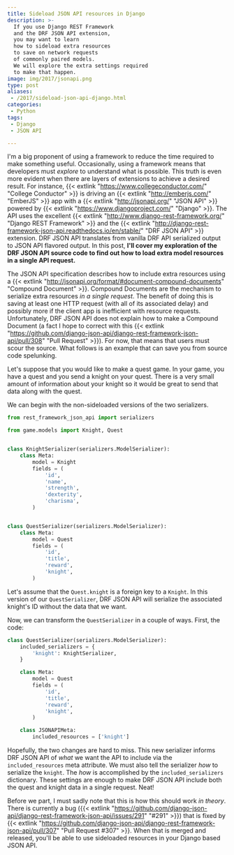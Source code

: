 ```yaml
---
title: Sideload JSON API resources in Django
description: >-
  If you use Django REST Framework
  and the DRF JSON API extension,
  you may want to learn
  how to sideload extra resources
  to save on network requests
  of commonly paired models.
  We will explore the extra settings required
  to make that happen.
image: img/2017/jsonapi.png
type: post
aliases:
 - /2017/sideload-json-api-django.html
categories:
 - Python
tags:
 - Django
 - JSON API

---
```


I'm a big proponent
of using a framework
to reduce the time required
to make something useful.
Occasionally,
using a framework means that developers must *explore*
to understand what is possible.
This truth is even more evident
when there are layers of extensions
to achieve a desired result.
For instance,
{{< extlink "https://www.collegeconductor.com/" "College Conductor" >}} is driving an
{{< extlink "http://emberjs.com/" "EmberJS" >}} app
with a {{< extlink "http://jsonapi.org/" "JSON API" >}}
powered by {{< extlink "https://www.djangoproject.com/" "Django" >}}.
The API uses the excellent
{{< extlink "http://www.django-rest-framework.org/" "Django REST Framework" >}}
and the {{< extlink "http://django-rest-framework-json-api.readthedocs.io/en/stable/" "DRF JSON API" >}}
extension.
DRF JSON API translates from vanilla DRF API serialized output
to JSON API flavored output.
In this post,
**I'll cover my exploration
of the DRF JSON API source code
to find out how to load extra model resources
in a single API request.**

The JSON API specification describes
how to include extra resources
using a
{{< extlink "http://jsonapi.org/format/#document-compound-documents" "Compound Document" >}}.
Compound Documents are the mechanism
to serialize extra resources
*in a single request*.
The benefit of doing this
is saving at least one HTTP request
(with all of its associated delay)
and possibly more
if the client app is inefficient
with resource requests.
Unfortunately,
DRF JSON API does not explain
how to make a Compound Document
(a fact I hope to correct with this
{{< extlink "https://github.com/django-json-api/django-rest-framework-json-api/pull/308" "Pull Request" >}}).
For now,
that means that users must scour the source.
What follows is an example
that can save you from source code spelunking.

Let's suppose that you would like to make a quest game.
In your game,
you have a quest
and you send a knight
on your quest.
There is a very small amount
of information
about your knight
so it would be great
to send that data
along with the quest.

We can begin
with the non-sideloaded versions
of the two serializers.

```python
from rest_framework_json_api import serializers

from game.models import Knight, Quest


class KnightSerializer(serializers.ModelSerializer):
    class Meta:
        model = Knight
        fields = (
            'id',
            'name',
            'strength',
            'dexterity',
            'charisma',
        )


class QuestSerializer(serializers.ModelSerializer):
    class Meta:
        model = Quest
        fields = (
            'id',
            'title',
            'reward',
            'knight',
        )
```

Let's assume that the `Quest.knight` is a foreign key
to a `Knight`.
In this version
of our `QuestSerializer`,
DRF JSON API will serialize the associated knight's ID
without the data
that we want.

Now,
we can transform the `QuestSerializer`
in a couple of ways.
First, the code:

```python
class QuestSerializer(serializers.ModelSerializer):
    included_serializers = {
        'knight': KnightSerializer,
    }

    class Meta:
        model = Quest
        fields = (
            'id',
            'title',
            'reward',
            'knight',
        )

    class JSONAPIMeta:
        included_resources = ['knight']
```

Hopefully,
the two changes are hard to miss.
This new serializer informs DRF JSON API
of *what* we want the API to include
via the `included_resources` meta attribute.
We must also tell the serializer *how* to serialize the `knight`.
The *how* is accomplished by the `included_serializers` dictionary.
These settings are enough to make DRF JSON API
include both the quest and knight data
in a single request. Neat!

Before we part,
I must sadly note that this is how this should work
*in theory*.
There is currently a bug ({{< extlink "https://github.com/django-json-api/django-rest-framework-json-api/issues/291" "#291" >}})
that is fixed by {{< extlink "https://github.com/django-json-api/django-rest-framework-json-api/pull/307" "Pull Request #307" >}}.
When that is merged and released,
you'll be able to use sideloaded resources
in your Django based JSON API.
